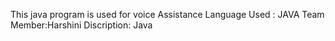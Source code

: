 This java program is used for voice Assistance
Language Used : JAVA
Team Member:Harshini
Discription: Java

